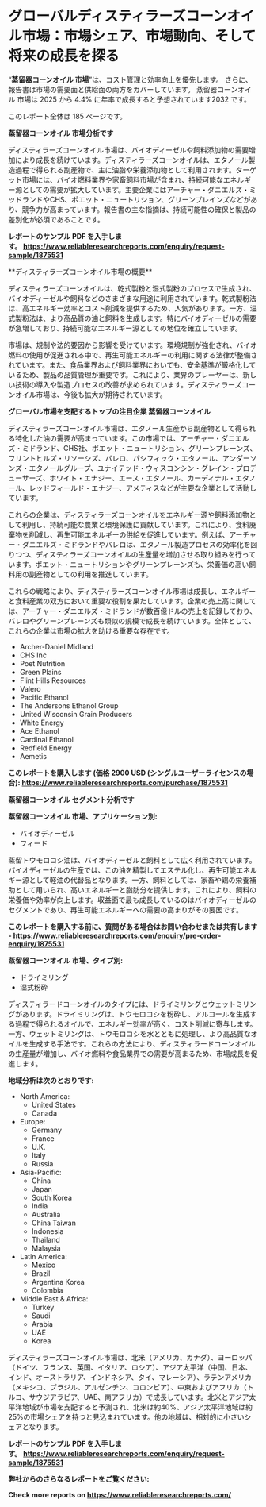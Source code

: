 <p><h1>グローバルディスティラーズコーンオイル市場：市場シェア、市場動向、そして将来の成長を探る</h1></p><p>&ldquo;<strong><a href="https://www.reliableresearchreports.com/distillers-corn-oil-r1875531?utm_campaign=107&utm_medium=9&utm_source=Github&utm_content=ia&utm_term=11032025&utm_id=distillers-corn-oil">蒸留器コーンオイル 市場</a></strong>&rdquo;は、コスト管理と効率向上を優先します。 さらに、報告書は市場の需要面と供給面の両方をカバーしています。 蒸留器コーンオイル 市場は 2025 から 4.4% に年率で成長すると予想されています2032 です。</p>
<p>このレポート全体は 185 ページです。</p>
<p><strong>蒸留器コーンオイル 市場分析です</strong></p>
<p><p>ディスティラーズコーンオイル市場は、バイオディーゼルや飼料添加物の需要増加により成長を続けています。ディスティラーズコーンオイルは、エタノール製造過程で得られる副産物で、主に油脂や栄養添加物として利用されます。ターゲット市場には、バイオ燃料業界や家畜飼料市場が含まれ、持続可能なエネルギー源としての需要が拡大しています。主要企業にはアーチャー・ダニエルズ・ミッドランドやCHS、ポエット・ニュートリション、グリーンプレインズなどがあり、競争力が高まっています。報告書の主な指摘は、持続可能性の確保と製品の差別化が必須であることです。</p></p>
<p><strong>レポートのサンプル PDF を入手します。&nbsp;<a href="https://www.reliableresearchreports.com/enquiry/request-sample/1875531?utm_campaign=107&utm_medium=9&utm_source=Github&utm_content=ia&utm_term=11032025&utm_id=distillers-corn-oil">https://www.reliableresearchreports.com/enquiry/request-sample/1875531</a></strong></p>
<p><p>**ディスティラーズコーンオイル市場の概要**</p><p>ディスティラーズコーンオイルは、乾式製粉と湿式製粉のプロセスで生成され、バイオディーゼルや飼料などのさまざまな用途に利用されています。乾式製粉法は、高エネルギー効率とコスト削減を提供するため、人気があります。一方、湿式製粉法は、より高品質の油と飼料を生成します。特にバイオディーゼルの需要が急増しており、持続可能なエネルギー源としての地位を確立しています。</p><p>市場は、規制や法的要因から影響を受けています。環境規制が強化され、バイオ燃料の使用が促進される中で、再生可能エネルギーの利用に関する法律が整備されています。また、食品業界および飼料業界においても、安全基準が厳格化しているため、製品の品質管理が重要です。これにより、業界のプレーヤーは、新しい技術の導入や製造プロセスの改善が求められています。ディスティラーズコーンオイル市場は、今後も拡大が期待されています。</p></p>
<p><strong>グローバル市場を支配するトップの注目企業 蒸留器コーンオイル</strong></p>
<p><p>ディスティラーズコーンオイル市場は、エタノール生産から副産物として得られる特化した油の需要が高まっています。この市場では、アーチャー・ダニエルズ・ミドランド、CHS社、ポエット・ニュートリション、グリーンプレーンズ、フリントヒルズ・リソーシズ、バレロ、パシフィック・エタノール、アンダーソンズ・エタノールグループ、ユナイテッド・ウィスコンシン・グレイン・プロデューサーズ、ホワイト・エナジー、エース・エタノール、カーディナル・エタノール、レッドフィールド・エナジー、アメティスなどが主要な企業として活動しています。</p><p>これらの企業は、ディスティラーズコーンオイルをエネルギー源や飼料添加物として利用し、持続可能な農業と環境保護に貢献しています。これにより、食料廃棄物を削減し、再生可能エネルギーの供給を促進しています。例えば、アーチャー・ダニエルズ・ミドランドやバレロは、エタノール製造プロセスの効率化を図りつつ、ディスティラーズコーンオイルの生産量を増加させる取り組みを行っています。ポエット・ニュートリションやグリーンプレーンズも、栄養価の高い飼料用の副産物としての利用を推進しています。</p><p>これらの戦略により、ディスティラーズコーンオイル市場は成長し、エネルギーと食料産業の双方において重要な役割を果たしています。企業の売上高に関しては、アーチャー・ダニエルズ・ミドランドが数百億ドルの売上を記録しており、バレロやグリーンプレーンズも類似の規模で成長を続けています。全体として、これらの企業は市場の拡大を助ける重要な存在です。</p></p>
<p><ul><li>Archer-Daniel Midland</li><li>CHS Inc</li><li>Poet Nutrition</li><li>Green Plains</li><li>Flint Hills Resources</li><li>Valero</li><li>Pacific Ethanol</li><li>The Andersons Ethanol Group</li><li>United Wisconsin Grain Producers</li><li>White Energy</li><li>Ace Ethanol</li><li>Cardinal Ethanol</li><li>Redfield Energy</li><li>Aemetis</li></ul></p>
<p><strong>このレポートを購入します (価格 2900 USD (シングルユーザーライセンスの場合):&nbsp;<a href="https://www.reliableresearchreports.com/purchase/1875531?utm_campaign=107&utm_medium=9&utm_source=Github&utm_content=ia&utm_term=11032025&utm_id=distillers-corn-oil">https://www.reliableresearchreports.com/purchase/1875531</a></strong></p>
<p><strong>蒸留器コーンオイル セグメント分析です</strong></p>
<p><strong>蒸留器コーンオイル 市場、アプリケーション別:</strong></p>
<p><ul><li>バイオディーゼル</li><li>フィード</li></ul></p>
<p><p>蒸留トウモロコシ油は、バイオディーゼルと飼料として広く利用されています。バイオディーゼルの生産では、この油を精製してエステル化し、再生可能エネルギー源として軽油の代替品となります。一方、飼料としては、家畜や鶏の栄養補助として用いられ、高いエネルギーと脂肪分を提供します。これにより、飼料の栄養価や効率が向上します。収益面で最も成長しているのはバイオディーゼルのセグメントであり、再生可能エネルギーへの需要の高まりがその要因です。</p></p>
<p><strong>このレポートを購入する前に、質問がある場合はお問い合わせまたは共有します - <a href="https://www.reliableresearchreports.com/enquiry/pre-order-enquiry/1875531?utm_campaign=107&utm_medium=9&utm_source=Github&utm_content=ia&utm_term=11032025&utm_id=distillers-corn-oil">https://www.reliableresearchreports.com/enquiry/pre-order-enquiry/1875531</a></strong></p>
<p><strong>蒸留器コーンオイル 市場、タイプ別:</strong></p>
<p><ul><li>ドライミリング</li><li>湿式粉砕</li></ul></p>
<p><p>ディスティラードコーンオイルのタイプには、ドライミリングとウェットミリングがあります。ドライミリングは、トウモロコシを粉砕し、アルコールを生成する過程で得られるオイルで、エネルギー効率が高く、コスト削減に寄与します。一方、ウェットミリングは、トウモロコシを水とともに処理し、より高品質なオイルを生成する手法です。これらの方法により、ディスティラードコーンオイルの生産量が増加し、バイオ燃料や食品業界での需要が高まるため、市場成長を促進します。</p></p>
<p><strong>地域分析は次のとおりです:</strong></p>
<p><ul>
    <li>
        North America:
        <ul>
            <li>United States</li>
            <li>Canada</li>
        </ul>
    </li>
    <li>
        Europe:
        <ul>
            <li>Germany</li>
            <li>France</li>
            <li>U.K.</li>
            <li>Italy</li>
            <li>Russia</li>
        </ul>
    </li>
    <li>
        Asia-Pacific:
        <ul>
            <li>China</li>
            <li>Japan</li>
            <li>South Korea</li>
            <li>India</li>
            <li>Australia</li>
            <li>China Taiwan</li>
            <li>Indonesia</li>
            <li>Thailand</li>
            <li>Malaysia</li>
        </ul>
    </li>
    <li>
        Latin America:
        <ul>
            <li>Mexico</li>
            <li>Brazil</li>
            <li>Argentina Korea</li>
            <li>Colombia</li>
        </ul>
    </li>
    <li>
        Middle East & Africa:
        <ul>
            <li>Turkey</li>
            <li>Saudi</li>
            <li>Arabia</li>
            <li>UAE</li>
            <li>Korea</li>
        </ul>
    </li>
    </ul></p>
<p><p>ディスティラーズコーンオイル市場は、北米（アメリカ、カナダ）、ヨーロッパ（ドイツ、フランス、英国、イタリア、ロシア）、アジア太平洋（中国、日本、インド、オーストラリア、インドネシア、タイ、マレーシア）、ラテンアメリカ（メキシコ、ブラジル、アルゼンチン、コロンビア）、中東およびアフリカ（トルコ、サウジアラビア、UAE、南アフリカ）で成長しています。北米とアジア太平洋地域が市場を支配すると予測され、北米は約40%、アジア太平洋地域は約25%の市場シェアを持つと見込まれています。他の地域は、相対的に小さいシェアとなります。</p></p>
<p><strong>レポートのサンプル PDF を入手します。&nbsp;<a href="https://www.reliableresearchreports.com/enquiry/request-sample/1875531?utm_campaign=107&utm_medium=9&utm_source=Github&utm_content=ia&utm_term=11032025&utm_id=distillers-corn-oil">https://www.reliableresearchreports.com/enquiry/request-sample/1875531</a></strong></p>
<p><strong></strong></p>
<p><strong></strong></p>
<p><strong></strong></p>
<p><strong></strong></p>
<p><strong>弊社からのさらなるレポートをご覧ください:</strong></p>
<p><strong>Check more reports on <a href="https://www.reliableresearchreports.com/?utm_campaign=107&utm_medium=9&utm_source=Github&utm_content=ia&utm_term=11032025&utm_id=distillers-corn-oil">https://www.reliableresearchreports.com/</a></strong></p>